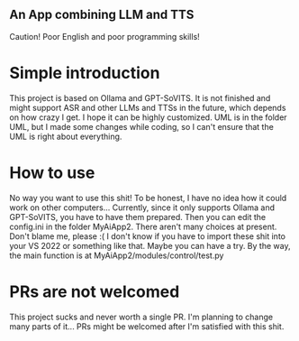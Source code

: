 ## An App combining LLM and TTS
Caution! Poor English and poor programming skills!
# Simple introduction
This project is based on Ollama and GPT-SoVITS. It is not finished and might support ASR and other LLMs and TTSs in the future, which depends on how crazy I get. I hope it can be highly customized. UML is in the folder UML, but I made some changes while coding, so I can't ensure that the UML is right about everything.

# How to use
No way you want to use this shit! To be honest, I have no idea how it could work on other computers...
Currently, since it only supports Ollama and GPT-SoVITS, you have to have them prepared. Then you can edit the config.ini in the folder MyAiApp2. There aren't many choices at present. Don't blame me, please :(
I don't know if you have to import these shit into your VS 2022 or something like that. Maybe you can have a try. By the way, the main function is at MyAiApp2/modules/control/test.py

# PRs are not welcomed
This project sucks and never worth a single PR. I'm planning to change many parts of it... PRs might be welcomed after I'm satisfied with this shit.